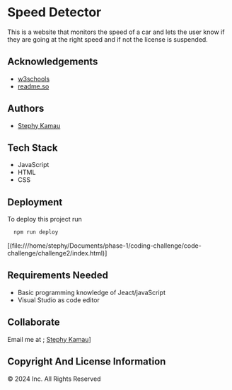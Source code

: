 
# Speed Detector


This is a website that monitors the speed of a car and lets the user know if they are going at the right speed and if not the license is suspended.


## Acknowledgements

 - [w3schools](https://www.w3schools.com/)
 - [readme.so](https://readme.so/editor)


## Authors

- [Stephy Kamau](https://www.github.com/KWSTEPHY)


## Tech Stack

* JavaScript
* HTML
* CSS


## Deployment

To deploy this project run

```bash
  npm run deploy
```
  [(file:///home/stephy/Documents/phase-1/coding-challenge/code-challenge/challenge2/index.html)]

## Requirements Needed
* Basic programming knowledge of Jeact/javaScript
* Visual Studio as code editor
## Collaborate
Email me at ; [Stephy Kamau](stephshiro35@gmail.com)]
## Copyright And License Information
&copy; 2024 Inc. All Rights Reserved